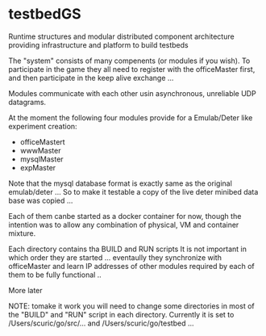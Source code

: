 # testbedGS
Runtime structures and modular distributed component architecture providing infrastructure and platform to build testbeds

The "system" consists of many compenents (or modules if you wish). To participate in the game they all need to register 
with the officeMaster first, and then participate in the keep alive exchange ...

Modules communicate with each other usin asynchronous, unreliable UDP datagrams.

At the moment the following four modules provide for a Emulab/Deter like experiment creation:
- officeMastert
- wwwMaster
- mysqlMaster
- expMaster

Note that the mysql database format is exactly same as the original emulab/deter ...
So to make it testable a copy of the live deter minibed data base was copied ...

Each of them canbe started as a docker container for now, though the intention was to allow any combination of 
physical, VM and container mixture.

Each directory contains tha BUILD and RUN scripts 
It is not important in which order they are started ... eventaully they synchronize with officeMaster and learn 
IP addresses of other modules required by each of them to be fully functional ..

More later

NOTE: tomake it work you will need to change some directories in most of the "BUILD" and "RUN" script in each directory.
Currently it is set to /Users/scuric/go/src/... and /Users/scuric/go/testbed ...
